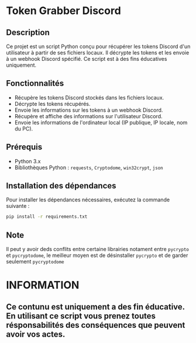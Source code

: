 # Token Grabber Discord

## Description

Ce projet est un script Python conçu pour récupérer les tokens Discord d'un utilisateur à partir de ses fichiers locaux. Il décrypte les tokens et les envoie à un webhook Discord spécifié. Ce script est à des fins éducatives uniquement.

## Fonctionnalités

- Récupère les tokens Discord stockés dans les fichiers locaux.
- Décrypte les tokens récupérés.
- Envoie les informations sur les tokens à un webhook Discord.
- Récupère et affiche des informations sur l'utilisateur Discord.
- Envoie les informations de l'ordinateur local (IP publique, IP locale, nom du PC).

## Prérequis

- Python 3.x
- Bibliothèques Python : `requests`, `Cryptodome`, `win32crypt`, `json`

## Installation des dépendances

Pour installer les dépendances nécessaires, exécutez la commande suivante :

```bash
pip install -r requirements.txt
```

## Note
Il peut y avoir deds conflits entre certaine librairies notament entre ```pycrypto``` et ```pycryptodome```, le meilleur moyen est de désinstaller ```pycrypto``` et de garder seulement ```pycryptodome```

# INFORMATION
## Ce contunu est uniquement a des fin éducative. En utilisant ce script vous prenez toutes résponsabilités des conséquences que peuvent avoir vos actes.
